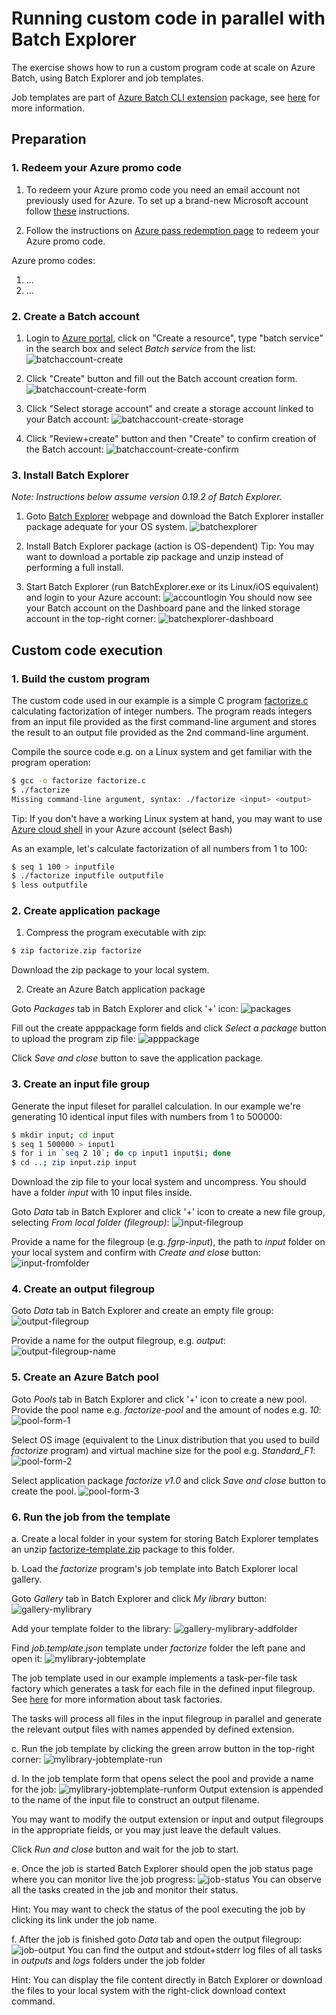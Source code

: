 # Running custom code in parallel with Batch Explorer
The exercise shows how to run a custom program code at scale on Azure Batch, using Batch Explorer and job templates. 

Job templates are part of [Azure Batch CLI extension](https://github.com/Azure/azure-batch-cli-extensions/blob/master/README.rst) package, see [here](https://github.com/Azure/azure-batch-cli-extensions/blob/master/doc/templates.md) for more information. 


## Preparation
### 1. Redeem your Azure promo code
1. To redeem your Azure promo code you need an email account not previously used for Azure. To set up a brand-new Microsoft account follow [these](Setup_Microsoft_account.pdf) instructions.

2. Follow the instructions on [Azure pass redemption page](https://www.microsoftazurepass.com/Home/HowTo) to redeem your Azure promo code.

Azure promo codes:
1. ...
2. ...

### 2. Create a Batch account
1. Login to [Azure portal](https://portal.azure.com), click on "Create a resource", type "batch service" in the search box and select *Batch service* from the list:
![batchaccount-create](screenshots/batchaccount-create.png)

2. Click "Create" button and fill out the Batch account creation form.
![batchaccount-create-form](screenshots/batchaccount-create-form.png)

3. Click "Select storage account" and create a storage account linked to your Batch account:
![batchaccount-create-storage](screenshots/batchaccount-create-storage.png)

4. Click "Review+create" button and then "Create" to confirm creation of the Batch account:
![batchaccount-create-confirm](screenshots/batchaccount-create-confirm.png)

### 3. Install Batch Explorer
*Note: Instructions below assume version 0.19.2 of Batch Explorer.*

1. Goto [Batch Explorer](https://azure.github.io/BatchExplorer/) webpage and download the Batch Explorer installer package adequate for your OS system.
![batchexplorer](screenshots/batchexplorer.png)

2. Install Batch Explorer package (action is OS-dependent)
Tip: You may want to download a portable zip package and unzip instead of performing a full install.

3. Start Batch Explorer (run BatchExplorer.exe or its Linux/iOS equivalent) and login to your Azure account:
![accountlogin](screenshots/accountlogin.png)
You should now see your Batch account on the Dashboard pane and the linked storage account in the top-right corner:
![batchexplorer-dashboard](screenshots/batchexplorer-dashboard.png)

## Custom code execution
### 1. Build the custom program
The custom code used in our example is a simple C program [factorize.c](factorize.c) calculating factorization of integer numbers. 
The program reads integers from an input file provided as the first command-line argument and stores the result to an output file provided as the 2nd command-line argument.

Compile the source code e.g. on a Linux system and get familiar with the program operation:
```bash
$ gcc -o factorize factorize.c
$ ./factorize
Missing command-line argument, syntax: ./factorize <input> <output>
```
Tip: If you don't have a working Linux system at hand, you may want to use [Azure cloud shell](https://shell.azure.com) in your Azure account (select Bash)

As an example, let's calculate factorization of all numbers from 1 to 100:
```bash
$ seq 1 100 > inputfile
$ ./factorize inputfile outputfile
$ less outputfile
```
### 2. Create application package
1. Compress the program executable with zip:
```bash
$ zip factorize.zip factorize
```
Download the zip package to your local system.

2. Create an Azure Batch application package

Goto *Packages* tab in Batch Explorer and click '+' icon:
![packages](screenshots/batchexplorer-packages.png)

Fill out the create apppackage form fields and click *Select a package* button to upload the program zip file:
![apppackage](screenshots/batchexplorer-apppackage.png)

Click *Save and close* button to save the application package. 

### 3. Create an input file group

Generate the input fileset for parallel calculation. In our example we're generating 10 identical input files with numbers from 1 to 500000:  
```bash
$ mkdir input; cd input
$ seq 1 500000 > input1
$ for i in `seq 2 10`; do cp input1 input$i; done
$ cd ..; zip input.zip input
```
Download the zip file to your local system and uncompress. You should have a folder *input* with 10 input files inside. 

Goto *Data* tab in Batch Explorer and click '+' icon to create a new file group, selecting *From local folder (filegroup)*:
![input-filegroup](screenshots/input-filegroup.png)

Provide a name for the filegroup (e.g. *fgrp-input*), the path to *input* folder on your local system and confirm with *Create and close* button:
![input-fromfolder](screenshots/input-filegroup-fromfolder.png)

### 4. Create an output filegroup 
Goto *Data* tab in Batch Explorer and create an empty file group:
![output-filegroup](screenshots/output-filegroup.png)

Provide a name for the output filegroup, e.g. *output*:
![output-filegroup-name](screenshots/output-filegroup-name.png)

### 5. Create an Azure Batch pool
Goto *Pools* tab in Batch Explorer and click '+' icon to create a new pool. 
Provide the pool name e.g. *factorize-pool* and the amount of nodes e.g. *10*:
![pool-form-1](screenshots/pool-form-1.png)

Select OS image (equivalent to the Linux distribution that you used to build *factorize* program) and virtual machine size for the pool e.g. *Standard_F1*:
![pool-form-2](screenshots/pool-form-2.png)

Select application package *factorize v1.0* and click *Save and close* button to create the pool.
![pool-form-3](screenshots/pool-form-3.png)

### 6. Run the job from the template
a. Create a local folder in your system for storing Batch Explorer templates an unzip [factorize-template.zip](factorize-template.zip) package to this folder.

b. Load the *factorize* program's job template into Batch Explorer local gallery.

Goto *Gallery* tab in Batch Explorer and click *My library* button: 
![gallery-mylibrary](screenshots/gallery-mylibrary.png)

Add your template folder to the library:
![gallery-mylibrary-addfolder](screenshots/gallery-mylibrary-addfolder.png)

Find *job.template.json* template under *factorize* folder the left pane and open it:
![mylibrary-jobtemplate](screenshots/mylibrary-jobtemplate.png)

The job template used in our example implements a task-per-file task factory which generates a task for each file in the defined input filegroup. See [here](https://github.com/Azure/azure-batch-cli-extensions/blob/master/doc/taskFactories.md) for more information about task factories.   

The tasks will process all files in the input filegroup in parallel and generate the relevant output files with names appended by defined extension.

c. Run the job template by clicking the green arrow button in the top-right corner:
![mylibrary-jobtemplate-run](screenshots/mylibrary-jobtemplate-run.png)

d. In the job template form that opens select the pool and provide a name for the job:
![mylibrary-jobtemplate-runform](screenshots/mylibrary-jobtemplate-runform.png)
Output extension is appended to the name of the input file to construct an output filename.

You may want to modify the output extension or input and output filegroups in the appropriate fields, or you may just leave the default values. 

Click *Run and close* button and wait for the job to start.

e. Once the job is started Batch Explorer should open the job status page where you can monitor live the job progress:
![job-status](screenshots/job-status.png)
You can observe all the tasks created in the job and monitor their status.

Hint: You may want to check the status of the pool executing the job by clicking its link under the job name.

f. After the job is finished goto *Data* tab and open the output filegroup:
![job-output](screenshots/job-output.png)
You can find the output and stdout+stderr log files of all tasks in *outputs* and *logs* folders under the job folder 

Hint: You can display the file content directly in Batch Explorer or download the files to your local system with the right-click download context command.
